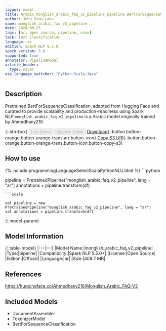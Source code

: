 ```yaml
---
layout: model
title: Arabic monglish_arabic_faq_v2_pipeline pipeline BertForSequenceClassification from Ahmedhany216
author: John Snow Labs
name: monglish_arabic_faq_v2_pipeline
date: 2024-09-25
tags: [ar, open_source, pipeline, onnx]
task: Text Classification
language: ar
edition: Spark NLP 5.5.0
spark_version: 3.0
supported: true
annotator: PipelineModel
article_header:
  type: cover
use_language_switcher: "Python-Scala-Java"
---
```


## Description

Pretrained BertForSequenceClassification, adapted from Hugging Face and curated to provide scalability and production-readiness using Spark NLP.`monglish_arabic_faq_v2_pipeline` is a Arabic model originally trained by Ahmedhany216.

{:.btn-box}
<button class="button button-orange" disabled>Live Demo</button>
<button class="button button-orange" disabled>Open in Colab</button>
[Download](https://s3.amazonaws.com/auxdata.johnsnowlabs.com/public/models/monglish_arabic_faq_v2_pipeline_ar_5.5.0_3.0_1727292098628.zip){:.button.button-orange.button-orange-trans.arr.button-icon}
[Copy S3 URI](s3://auxdata.johnsnowlabs.com/public/models/monglish_arabic_faq_v2_pipeline_ar_5.5.0_3.0_1727292098628.zip){:.button.button-orange.button-orange-trans.button-icon.button-copy-s3}

## How to use



<div class="tabs-box" markdown="1">
{% include programmingLanguageSelectScalaPythonNLU.html %}
```python

pipeline = PretrainedPipeline("monglish_arabic_faq_v2_pipeline", lang = "ar")
annotations =  pipeline.transform(df)   

```
```scala

val pipeline = new PretrainedPipeline("monglish_arabic_faq_v2_pipeline", lang = "ar")
val annotations = pipeline.transform(df)

```
</div>

{:.model-param}
## Model Information

{:.table-model}
|---|---|
|Model Name:|monglish_arabic_faq_v2_pipeline|
|Type:|pipeline|
|Compatibility:|Spark NLP 5.5.0+|
|License:|Open Source|
|Edition:|Official|
|Language:|ar|
|Size:|408.7 MB|

## References

https://huggingface.co/Ahmedhany216/Monglish_Arabic_FAQ-V2

## Included Models

- DocumentAssembler
- TokenizerModel
- BertForSequenceClassification